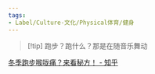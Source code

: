 ```yaml
---
tags:
- Label/Culture-文化/Physical体育/健身
---
```


> [!tip] 跑步？跑什么？那是在随音乐舞动

[冬季跑步喉咙痛？来看秘方！ - 知乎](https://zhuanlan.zhihu.com/p/31783777)
